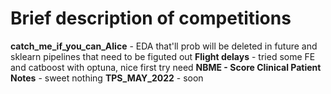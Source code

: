 # Brief description of competitions

__catch_me_if_you_can_Alice__ - EDA that'll prob will be deleted in future and sklearn pipelines that need to be figuted out
__Flight delays__ - tried some FE and catboost with optuna, nice first try need
__NBME - Score Clinical Patient Notes__ - sweet nothing
__TPS_MAY_2022__ - soon